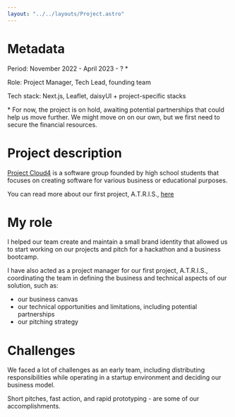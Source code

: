 ```yaml
---
layout: "../../layouts/Project.astro"
---
```


# Metadata

Period: November 2022 - April 2023 - ? \*

Role: Project Manager, Tech Lead, founding team

Tech stack: Next.js, Leaflet, daisyUI + project-specific stacks

\* For now, the project is on hold, awaiting potential partnerships that could help us move further. We might move on on our own, but we first need to secure the financial resources.

# Project description

[Project Cloud4](https://www.projectcloud4.com) is a software group founded by high school students that focuses on creating software for various business or educational purposes.

You can read more about our first project, A.T.R.I.S., [here](https://www.projectcloud4.com/atris)

# My role

I helped our team create and maintain a small brand identity that allowed us to start working on our projects and pitch for a hackathon and a business bootcamp.

I have also acted as a project manager for our first project, A.T.R.I.S., coordinating the team in defining the business and technical aspects of our solution, such as:

- our business canvas
- our technical opportunities and limitations, including potential partnerships
- our pitching strategy

# Challenges

We faced a lot of challenges as an early team, including distributing responsibilities while operating in a startup environment and deciding our business model.

Short pitches, fast action, and rapid prototyping - are some of our accomplishments.
